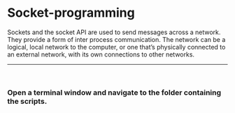 # Socket-programming
Sockets and the socket API are used to send messages across a network. They provide a form of inter process communication. The network can be a logical, local network to the computer, or one that’s physically connected to an external network, with its own connections to other networks.
<hr><br>
<h3> Open a terminal window and navigate to the folder containing the scripts.</h3>
